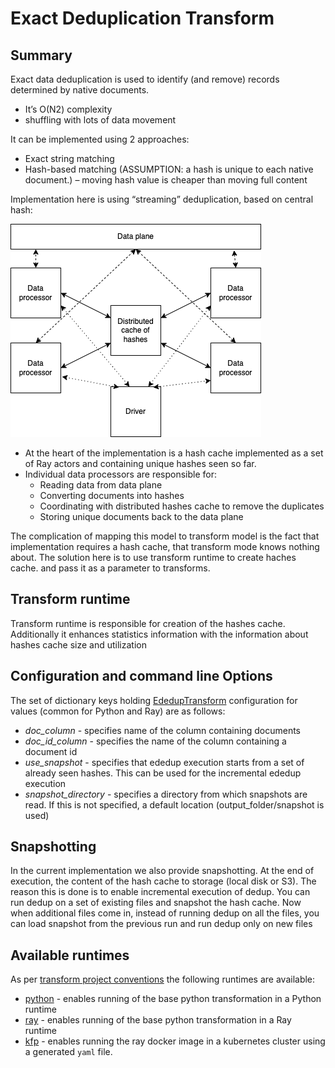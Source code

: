 # Exact Deduplication Transform 

## Summary

Exact data deduplication is used to identify (and remove) records determined by native documents.
* It’s O(N2) complexity
* shuffling with lots of data movement

It can be implemented using 2 approaches:
* Exact string matching
* Hash-based matching (ASSUMPTION: a hash is unique to each native document.) – moving hash value is cheaper than moving full content

Implementation here is using “streaming” deduplication, based on central hash:

![](images/exactdedup.png)

* At the heart of the implementation is a hash cache implemented as a set of Ray actors and containing
  unique hashes seen so far.
* Individual data processors are responsible for:
  * Reading data from data plane
  * Converting documents into hashes
  * Coordinating with distributed hashes cache to remove the duplicates
  * Storing unique documents back to the data plane

The complication of mapping this model to transform model is the fact that implementation requires a hash cache,
that transform mode knows nothing about. The solution here is to use transform runtime to create haches cache.
and pass it as a parameter to transforms.

## Transform runtime

Transform runtime is responsible for creation of the hashes cache. Additionally it 
enhances statistics information with the information about hashes cache size and utilization

## Configuration and command line Options

The set of dictionary keys holding [EdedupTransform](src/ededup_transform_ray.py)
configuration for values (common for Python and Ray) are as follows:

* _doc_column_ - specifies name of the column containing documents
* _doc_id_column_ - specifies the name of the column containing a document id
* _use_snapshot_ - specifies that ededup execution starts from a set of already seen hashes. This can be used
  for the incremental ededup execution
* _snapshot_directory_ - specifies a directory from which snapshots are read. If this is not specified, a default
  location (output_folder/snapshot is used)

## Snapshotting

In the current implementation we also provide snapshotting. At the end of execution, the content
of the hash cache to storage (local disk or S3). The reason this is done is to enable incremental
execution of dedup. You can run dedup on a set of existing files and snapshot the hash cache. Now
when additional files come in, instead of running dedup on all the files, you can load snapshot
from the previous run and run dedup only on new files


## Available runtimes

As per [transform project conventions](../../README.md#transform-project-conventions)
the following runtimes are available:

* [python](python/README.md) - enables running of the base python transformation
  in a Python runtime
* [ray](ray/README.md) - enables running of the base python transformation
in a Ray runtime
* [kfp](kfp_ray/README.md) - enables running the ray docker image 
in a kubernetes cluster using a generated `yaml` file.
